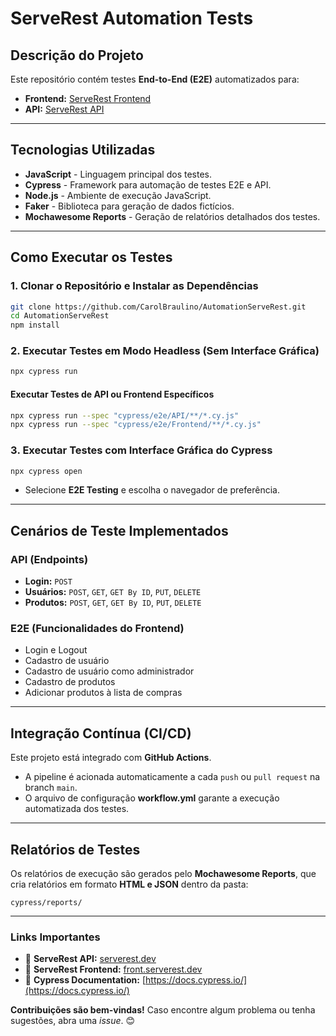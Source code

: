 # ServeRest Automation Tests

## Descrição do Projeto

Este repositório contém testes **End-to-End (E2E)** automatizados para:

- **Frontend:** [ServeRest Frontend](https://front.serverest.dev/)
- **API:** [ServeRest API](https://serverest.dev/)

---

## Tecnologias Utilizadas

- **JavaScript** - Linguagem principal dos testes.
- **Cypress** - Framework para automação de testes E2E e API.
- **Node.js** - Ambiente de execução JavaScript.
- **Faker** - Biblioteca para geração de dados fictícios.
- **Mochawesome Reports** - Geração de relatórios detalhados dos testes.

---

## Como Executar os Testes

### 1️. Clonar o Repositório e Instalar as Dependências

```sh
git clone https://github.com/CarolBraulino/AutomationServeRest.git
cd AutomationServeRest
npm install
```

### 2️. Executar Testes em Modo Headless (Sem Interface Gráfica)

```sh
npx cypress run
```

#### Executar Testes de API ou Frontend Específicos

```sh
npx cypress run --spec "cypress/e2e/API/**/*.cy.js"
npx cypress run --spec "cypress/e2e/Frontend/**/*.cy.js"
```

### 3️. Executar Testes com Interface Gráfica do Cypress

```sh
npx cypress open
```

- Selecione **E2E Testing** e escolha o navegador de preferência.

---

## Cenários de Teste Implementados

### API (Endpoints)

- **Login:** `POST`
- **Usuários:** `POST`, `GET`, `GET By ID`, `PUT`, `DELETE`
- **Produtos:** `POST`, `GET`, `GET By ID`, `PUT`, `DELETE`

### E2E (Funcionalidades do Frontend)

- Login e Logout
- Cadastro de usuário
- Cadastro de usuário como administrador
- Cadastro de produtos
- Adicionar produtos à lista de compras

---

## Integração Contínua (CI/CD)

Este projeto está integrado com **GitHub Actions**.

- A pipeline é acionada automaticamente a cada `push` ou `pull request` na branch `main`.
- O arquivo de configuração **workflow\.yml** garante a execução automatizada dos testes.

---

## Relatórios de Testes

Os relatórios de execução são gerados pelo **Mochawesome Reports**, que cria relatórios em formato **HTML e JSON** dentro da pasta:

```
cypress/reports/
```

---

### Links Importantes

- 📌 **ServeRest API:** [serverest.dev](https://serverest.dev/)
- 📌 **ServeRest Frontend:** [front.serverest.dev](https://front.serverest.dev/)
- 📌 **Cypress Documentation:** [https://docs.cypress.io/](https://docs.cypress.io/)

**Contribuições são bem-vindas!** Caso encontre algum problema ou tenha sugestões, abra uma *issue*. 😊

